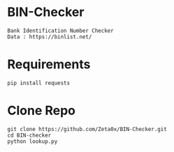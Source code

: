 # BIN-Checker
    Bank Identification Number Checker
    Data : https://binlist.net/

# Requirements
    pip install requests
    
# Clone Repo
    git clone https://github.com/Zeta0x/BIN-Checker.git
    cd BIN-checker
    python lookup.py
